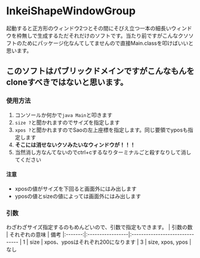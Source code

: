 # InkeiShapeWindowGroup
起動すると正方形のウィンドウ2つとその間にそびえ立つ一本の細長いウィンドウを枠無しで生成するただそれだけのソフトです。当たり前ですがこんなクソソフトのためにパッケージ化なんてしてませんので直接Main.classを叩けばいいと思います。

## このソフトはパブリックドメインですがこんなもんをcloneすべきではないと思います。

### 使用方法
1. コンソールか何かで`java Main`と叩きます
2. `size ?`と聞かれますのでサイズを指定します
3. `xpos ?`と聞かれますのでSaoの左上座標を指定します。同じ要領でyposも指定します
4. **そこには消せないクソみたいなウィンドウが！！！**
5. 当然消し方なんてないのでctrl+cするなりターミナルごと殺すなりして消してください

#### 注意
 * xposの値がサイズを下回ると画面外にはみ出します
 * yposの値とsizeの値によっては画面外にはみ出します

### 引数
わざわざサイズ指定するのもめんどいので、引数で指定もできます。
 | 引数の数 | それぞれの意味    | 備考
 |:-------:|:-----------------|:-------------------------------
 |    1    | size             | xpos、yposはそれぞれ200になります
 |    3    | size, xpos, ypos | なし
